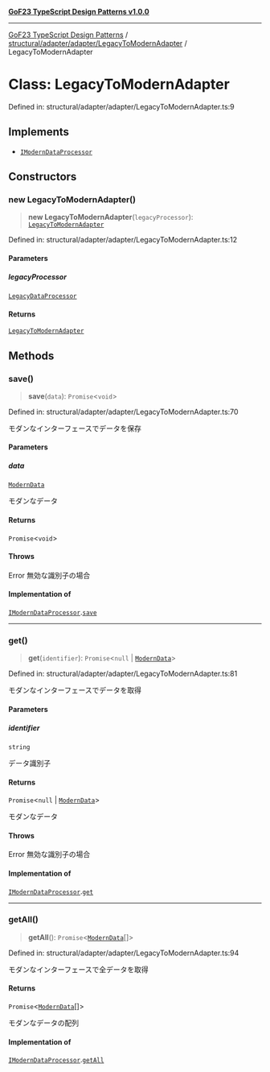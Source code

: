 [**GoF23 TypeScript Design Patterns v1.0.0**](../../../../../README.md)

***

[GoF23 TypeScript Design Patterns](../../../../../README.md) / [structural/adapter/adapter/LegacyToModernAdapter](../README.md) / LegacyToModernAdapter

# Class: LegacyToModernAdapter

Defined in: structural/adapter/adapter/LegacyToModernAdapter.ts:9

## Implements

- [`IModernDataProcessor`](../../../modern/ModernDataProcessor/interfaces/IModernDataProcessor.md)

## Constructors

### new LegacyToModernAdapter()

> **new LegacyToModernAdapter**(`legacyProcessor`): [`LegacyToModernAdapter`](LegacyToModernAdapter.md)

Defined in: structural/adapter/adapter/LegacyToModernAdapter.ts:12

#### Parameters

##### legacyProcessor

[`LegacyDataProcessor`](../../../legacy/LegacyDataProcessor/classes/LegacyDataProcessor.md)

#### Returns

[`LegacyToModernAdapter`](LegacyToModernAdapter.md)

## Methods

### save()

> **save**(`data`): `Promise`\<`void`\>

Defined in: structural/adapter/adapter/LegacyToModernAdapter.ts:70

モダンなインターフェースでデータを保存

#### Parameters

##### data

[`ModernData`](../../../modern/ModernDataProcessor/interfaces/ModernData.md)

モダンなデータ

#### Returns

`Promise`\<`void`\>

#### Throws

Error 無効な識別子の場合

#### Implementation of

[`IModernDataProcessor`](../../../modern/ModernDataProcessor/interfaces/IModernDataProcessor.md).[`save`](../../../modern/ModernDataProcessor/interfaces/IModernDataProcessor.md#save)

***

### get()

> **get**(`identifier`): `Promise`\<`null` \| [`ModernData`](../../../modern/ModernDataProcessor/interfaces/ModernData.md)\>

Defined in: structural/adapter/adapter/LegacyToModernAdapter.ts:81

モダンなインターフェースでデータを取得

#### Parameters

##### identifier

`string`

データ識別子

#### Returns

`Promise`\<`null` \| [`ModernData`](../../../modern/ModernDataProcessor/interfaces/ModernData.md)\>

モダンなデータ

#### Throws

Error 無効な識別子の場合

#### Implementation of

[`IModernDataProcessor`](../../../modern/ModernDataProcessor/interfaces/IModernDataProcessor.md).[`get`](../../../modern/ModernDataProcessor/interfaces/IModernDataProcessor.md#get)

***

### getAll()

> **getAll**(): `Promise`\<[`ModernData`](../../../modern/ModernDataProcessor/interfaces/ModernData.md)[]\>

Defined in: structural/adapter/adapter/LegacyToModernAdapter.ts:94

モダンなインターフェースで全データを取得

#### Returns

`Promise`\<[`ModernData`](../../../modern/ModernDataProcessor/interfaces/ModernData.md)[]\>

モダンなデータの配列

#### Implementation of

[`IModernDataProcessor`](../../../modern/ModernDataProcessor/interfaces/IModernDataProcessor.md).[`getAll`](../../../modern/ModernDataProcessor/interfaces/IModernDataProcessor.md#getall)

